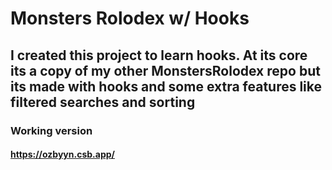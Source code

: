 # Monsters Rolodex w/ Hooks
## I created this project to learn hooks. At its core its a copy of my other MonstersRolodex repo but its made with hooks and some extra features like filtered searches and sorting
### Working version
#### https://ozbyyn.csb.app/
